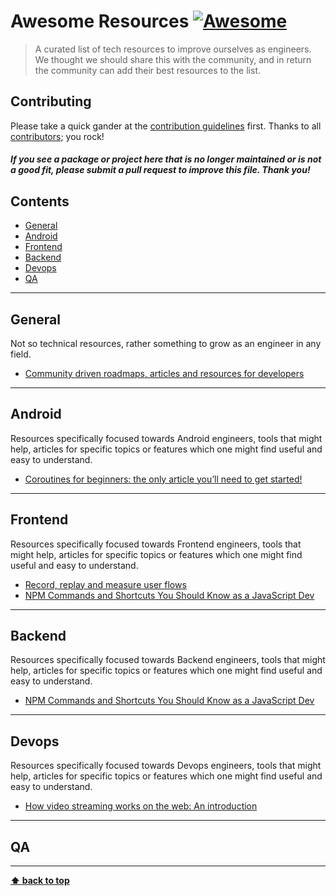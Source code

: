 # Awesome Resources [![Awesome](https://awesome.re/badge.svg)](https://awesome.re)

> A curated list of tech resources to improve ourselves as engineers. We thought we should share this with the community, and in return the community can add their best resources to the list.

## Contributing

Please take a quick gander at the [contribution guidelines](contributing.md) first. Thanks to all [contributors](https://github.com/gradeup/awesome-resources/graphs/contributors); you rock!


#### *If you see a package or project here that is no longer maintained or is not a good fit, please submit a pull request to improve this file. Thank you!*

## Contents

- [General](#general)
- [Android](#android)
- [Frontend](#frontend)
- [Backend](#backend)
- [Devops](#devops)
- [QA](#qa)

---
## General

Not so technical resources, rather something to grow as an engineer in any field.

- [Community driven roadmaps, articles and resources for developers](https://github.com/kamranahmedse/developer-roadmap)
---
## Android

Resources specifically focused towards Android engineers, tools that might help, articles for specific topics or features which one might find useful and easy to understand.

- [Coroutines for beginners: the only article you’ll need to get started!](https://medium.com/gradeup/coroutines-for-beginners-the-only-article-youll-need-to-get-started-3178929ca70d)
---
## Frontend

Resources specifically focused towards Frontend engineers, tools that might help, articles for specific topics or features which one might find useful and easy to understand.

- [Record, replay and measure user flows](https://developer.chrome.com/docs/devtools/recorder/?utm_source=devtools)
- [NPM Commands and Shortcuts You Should Know as a JavaScript Dev](https://blog.bitsrc.io/the-most-pertinent-npm-commands-and-shortcuts-you-should-know-as-javascript-developer-d84e34f6fe32)
  
---
## Backend

Resources specifically focused towards Backend engineers, tools that might help, articles for specific topics or features which one might find useful and easy to understand.

- [NPM Commands and Shortcuts You Should Know as a JavaScript Dev](https://blog.bitsrc.io/the-most-pertinent-npm-commands-and-shortcuts-you-should-know-as-javascript-developer-d84e34f6fe32)
---
## Devops

Resources specifically focused towards Devops engineers, tools that might help, articles for specific topics or features which one might find useful and easy to understand.

- [How video streaming works on the web: An introduction](https://medium.com/canal-tech/how-video-streaming-works-on-the-web-an-introduction-7919739f7e1)
---
## QA

---
**[⬆ back to top](#Contributing)**
